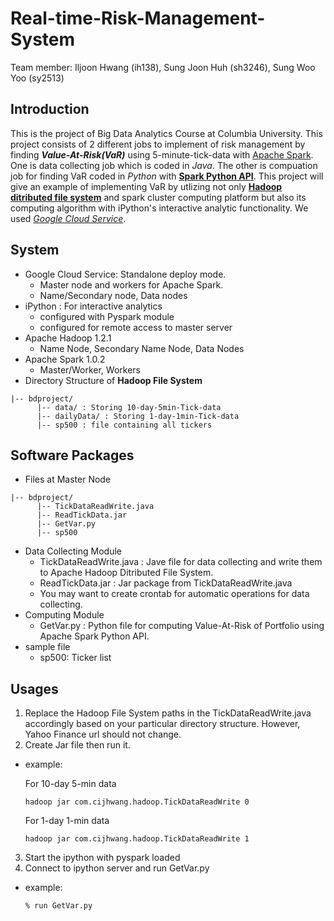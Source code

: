 Real-time-Risk-Management-System
================================

Team member: Iljoon Hwang (ih138), Sung Joon Huh (sh3246),  Sung Woo Yoo (sy2513)


Introduction
------------
This is the project of Big Data Analytics Course at Columbia University.
This project consists of 2 different jobs to implement of risk management by finding **_Value-At-Risk(VaR)_** using 5-minute-tick-data with [Apache Spark][1]. One is data collecting job which is coded in _Java_. The other is compuation job for finding VaR coded in _Python_ with [**Spark Python API**][2]. This project will give an example of implementing VaR by utlizing not only [**Hadoop ditributed file system**][4] and spark cluster computing platform but also its computing algorithm with iPython's interactive analytic functionality. We used [*Google Cloud Service*][3].

[1]: http://spark.apache.org
[2]: http://spark.apache.org/docs/1.0.2/api/python/index.html
[3]: https://cloud.google.com
[4]: https://hadoop.apache.org


System
------
- Google Cloud Service: Standalone deploy mode. 
  - Master node and workers for Apache Spark.
  - Name/Secondary node, Data nodes
- iPython : For interactive analytics
  - configured with Pyspark module
  - configured for remote access to master server
- Apache Hadoop 1.2.1
  - Name Node, Secondary Name Node, Data Nodes
- Apache Spark 1.0.2
  - Master/Worker, Workers
- Directory Structure of **Hadoop File System**
```  
|-- bdproject/
      |-- data/ : Storing 10-day-5min-Tick-data
      |-- dailyData/ : Storing 1-day-1min-Tick-data
      |-- sp500 : file containing all tickers
```


Software Packages
-----------------

- Files at Master Node
```  
|-- bdproject/
      |-- TickDataReadWrite.java
      |-- ReadTickData.jar
      |-- GetVar.py
      |-- sp500
```
  
- Data Collecting Module
  - TickDataReadWrite.java : Jave file for data collecting and write them to Apache Hadoop Ditributed File System.
  - ReadTickData.jar : Jar package from TickDataReadWrite.java
  - You may want to create crontab for automatic operations for data collecting.
- Computing Module
  - GetVar.py : Python file for computing Value-At-Risk of Portfolio using Apache Spark Python API.
- sample file
  - sp500: Ticker list

Usages
------

1. Replace the Hadoop File System paths in the TickDataReadWrite.java accordingly based on your particular directory structure. However, Yahoo Finance url should not change.
2. Create Jar file then run it. 
  - example:
  
    For 10-day 5-min data

    `hadoop jar com.cijhwang.hadoop.TickDataReadWrite 0`
    
    For 1-day 1-min data
    
    `hadoop jar com.cijhwang.hadoop.TickDataReadWrite 1`
3. Start the ipython with pyspark loaded
4. Connect to ipython server and run GetVar.py
  - example:
  
    `% run GetVar.py`


